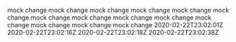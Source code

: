 mock change
mock change
mock change
mock change
mock change
mock change
mock change
mock change
mock change
mock change
mock change
mock change
mock change
mock change
2020-02-22T23:02:01Z
2020-02-22T23:02:16Z
2020-02-22T23:02:18Z
2020-02-22T23:02:38Z
